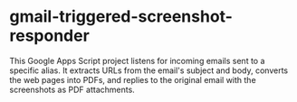 # gmail-triggered-screenshot-responder
This Google Apps Script project listens for incoming emails sent to a specific alias. It extracts URLs from the email's subject and body, converts the web pages into PDFs, and replies to the original email with the screenshots as PDF attachments.
